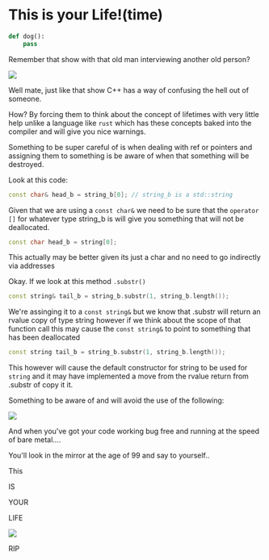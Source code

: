 # This is your Life!(time)

```python
def dog():
    pass
```

Remember that show with that old man interviewing another old person?

<img src="https://i.ytimg.com/vi/CRTArZ2nnI8/hqdefault.jpg">

Well mate, just like that show C++ has a way of confusing the hell out of someone. 

How? By forcing them to think about the concept of lifetimes with very little help unlike a language like `rust` which has these concepts baked into the compiler and will give you nice warnings. 

Something to be super careful of is when dealing with ref or pointers and assigning them to something is be aware of when that something will be destroyed. 


Look at this code:
```c++
const char& head_b = string_b[0]; // string_b is a std::string
```

Given that we are using a `const char&` we need to be sure that the `operator []` for whatever type string_b is will give you something that will not be deallocated.


```c++
const char head_b = string[0]; 
```

This actually may be better given its just a char and no need to go indirectly via addresses 

Okay. If we look at this method `.substr()` 

```c++
const string& tail_b = string_b.substr(1, string_b.length());
```

We're assinging it to a `const string&` but we know that .substr will return an rvalue copy of type string however if we think about the scope of that function call this may cause the `const string&` to point to something that has been deallocated

```c++
const string tail_b = string_b.substr(1, string_b.length());
```

This however will cause the default constructor for string to be used for `string` and it may have implemented a move from the rvalue return from .substr of copy it it.

Something to be aware of and will avoid the use of the following:

<img src="https://i.pinimg.com/originals/83/5b/2b/835b2b1227522dc6467761fb904d1a34.jpg"/>


And when you've got your code working bug free and running at the speed of bare metal....

You'll look in the mirror at the age of 99 and say to yourself..

This

IS

YOUR

LIFE


<img src="https://media.giphy.com/media/g9582DNuQppxC/source.gif"/>

RIP
